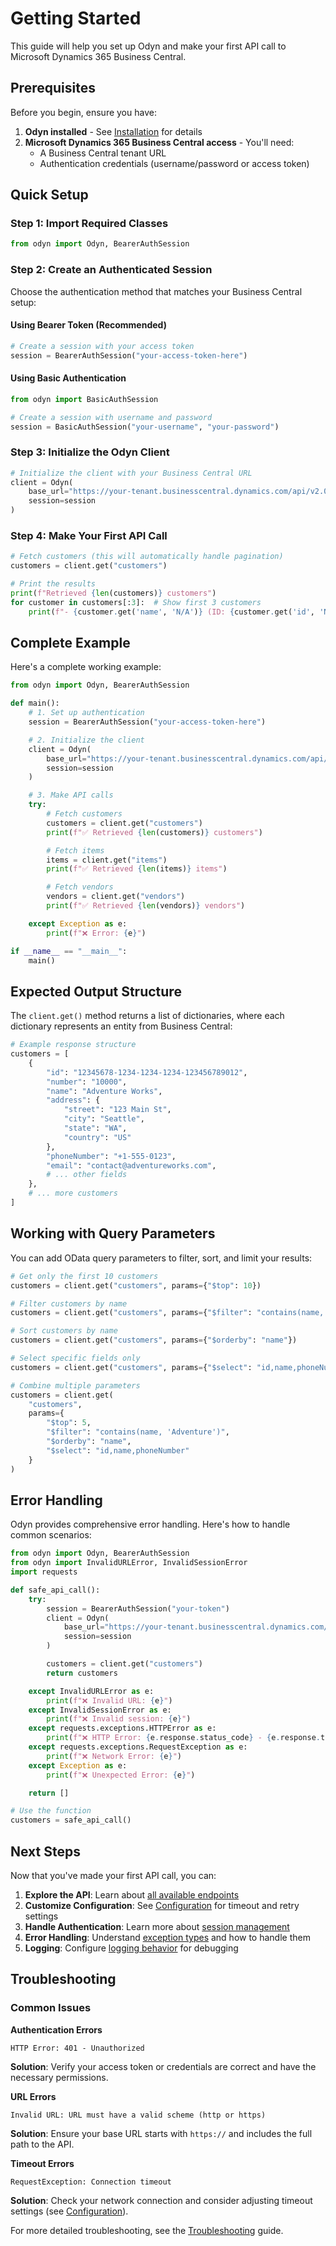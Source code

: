 # Getting Started

This guide will help you set up Odyn and make your first API call to Microsoft Dynamics 365 Business Central.

## Prerequisites

Before you begin, ensure you have:

1. **Odyn installed** - See [Installation](installation.md) for details
2. **Microsoft Dynamics 365 Business Central access** - You'll need:
   - A Business Central tenant URL
   - Authentication credentials (username/password or access token)

## Quick Setup

### Step 1: Import Required Classes

```python
from odyn import Odyn, BearerAuthSession
```

### Step 2: Create an Authenticated Session

Choose the authentication method that matches your Business Central setup:

#### Using Bearer Token (Recommended)

```python
# Create a session with your access token
session = BearerAuthSession("your-access-token-here")
```

#### Using Basic Authentication

```python
from odyn import BasicAuthSession

# Create a session with username and password
session = BasicAuthSession("your-username", "your-password")
```

### Step 3: Initialize the Odyn Client

```python
# Initialize the client with your Business Central URL
client = Odyn(
    base_url="https://your-tenant.businesscentral.dynamics.com/api/v2.0/",
    session=session
)
```

### Step 4: Make Your First API Call

```python
# Fetch customers (this will automatically handle pagination)
customers = client.get("customers")

# Print the results
print(f"Retrieved {len(customers)} customers")
for customer in customers[:3]:  # Show first 3 customers
    print(f"- {customer.get('name', 'N/A')} (ID: {customer.get('id', 'N/A')})")
```

## Complete Example

Here's a complete working example:

```python
from odyn import Odyn, BearerAuthSession

def main():
    # 1. Set up authentication
    session = BearerAuthSession("your-access-token-here")

    # 2. Initialize the client
    client = Odyn(
        base_url="https://your-tenant.businesscentral.dynamics.com/api/v2.0/",
        session=session
    )

    # 3. Make API calls
    try:
        # Fetch customers
        customers = client.get("customers")
        print(f"✅ Retrieved {len(customers)} customers")

        # Fetch items
        items = client.get("items")
        print(f"✅ Retrieved {len(items)} items")

        # Fetch vendors
        vendors = client.get("vendors")
        print(f"✅ Retrieved {len(vendors)} vendors")

    except Exception as e:
        print(f"❌ Error: {e}")

if __name__ == "__main__":
    main()
```

## Expected Output Structure

The `client.get()` method returns a list of dictionaries, where each dictionary represents an entity from Business Central:

```python
# Example response structure
customers = [
    {
        "id": "12345678-1234-1234-1234-123456789012",
        "number": "10000",
        "name": "Adventure Works",
        "address": {
            "street": "123 Main St",
            "city": "Seattle",
            "state": "WA",
            "country": "US"
        },
        "phoneNumber": "+1-555-0123",
        "email": "contact@adventureworks.com",
        # ... other fields
    },
    # ... more customers
]
```

## Working with Query Parameters

You can add OData query parameters to filter, sort, and limit your results:

```python
# Get only the first 10 customers
customers = client.get("customers", params={"$top": 10})

# Filter customers by name
customers = client.get("customers", params={"$filter": "contains(name, 'Adventure')"})

# Sort customers by name
customers = client.get("customers", params={"$orderby": "name"})

# Select specific fields only
customers = client.get("customers", params={"$select": "id,name,phoneNumber"})

# Combine multiple parameters
customers = client.get(
    "customers",
    params={
        "$top": 5,
        "$filter": "contains(name, 'Adventure')",
        "$orderby": "name",
        "$select": "id,name,phoneNumber"
    }
)
```

## Error Handling

Odyn provides comprehensive error handling. Here's how to handle common scenarios:

```python
from odyn import Odyn, BearerAuthSession
from odyn import InvalidURLError, InvalidSessionError
import requests

def safe_api_call():
    try:
        session = BearerAuthSession("your-token")
        client = Odyn(
            base_url="https://your-tenant.businesscentral.dynamics.com/api/v2.0/",
            session=session
        )

        customers = client.get("customers")
        return customers

    except InvalidURLError as e:
        print(f"❌ Invalid URL: {e}")
    except InvalidSessionError as e:
        print(f"❌ Invalid session: {e}")
    except requests.exceptions.HTTPError as e:
        print(f"❌ HTTP Error: {e.response.status_code} - {e.response.text}")
    except requests.exceptions.RequestException as e:
        print(f"❌ Network Error: {e}")
    except Exception as e:
        print(f"❌ Unexpected Error: {e}")

    return []

# Use the function
customers = safe_api_call()
```

## Next Steps

Now that you've made your first API call, you can:

1. **Explore the API**: Learn about [all available endpoints](https://learn.microsoft.com/en-us/dynamics365/business-central/dev-itpro/api-reference/v2.0/)
2. **Customize Configuration**: See [Configuration](advanced/configuration.md) for timeout and retry settings
3. **Handle Authentication**: Learn more about [session management](usage/sessions.md)
4. **Error Handling**: Understand [exception types](usage/exceptions.md) and how to handle them
5. **Logging**: Configure [logging behavior](advanced/logging.md) for debugging

## Troubleshooting

### Common Issues

**Authentication Errors**
```
HTTP Error: 401 - Unauthorized
```
**Solution**: Verify your access token or credentials are correct and have the necessary permissions.

**URL Errors**
```
Invalid URL: URL must have a valid scheme (http or https)
```
**Solution**: Ensure your base URL starts with `https://` and includes the full path to the API.

**Timeout Errors**
```
RequestException: Connection timeout
```
**Solution**: Check your network connection and consider adjusting timeout settings (see [Configuration](advanced/configuration.md)).

For more detailed troubleshooting, see the [Troubleshooting](troubleshooting.md) guide.
